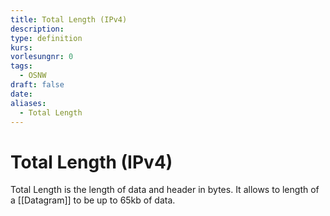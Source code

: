 ```yaml
---
title: Total Length (IPv4)
description: 
type: definition
kurs: 
vorlesungnr: 0
tags:
  - OSNW
draft: false
date: 
aliases:
  - Total Length
---
```


# Total Length (IPv4)

Total Length is the length of data and header in bytes. It allows to length of a [[Datagram]] to be up to 65kb of data.